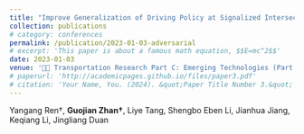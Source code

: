 ```yaml
---
title: "Improve Generalization of Driving Policy at Signalized Intersections with Adversarial Learning"
collection: publications
# category: conferences
permalink: /publication/2023-01-03-adversarial
# excerpt: 'This paper is about a famous math equation, $$E=mc^2$$'
date: 2023-01-03
venue: '🚗🧠 Transportation Research Part C: Emerging Technologies (Part C)'
# paperurl: 'http://academicpages.github.io/files/paper3.pdf'
# citation: 'Your Name, You. (2024). &quot;Paper Title Number 3.&quot; <i>GitHub Journal of Bugs</i>. 1(3).'
---
```


Yangang Ren†, **Guojian Zhan†**, Liye Tang, Shengbo Eben Li, Jianhua Jiang, Keqiang Li, Jingliang Duan

